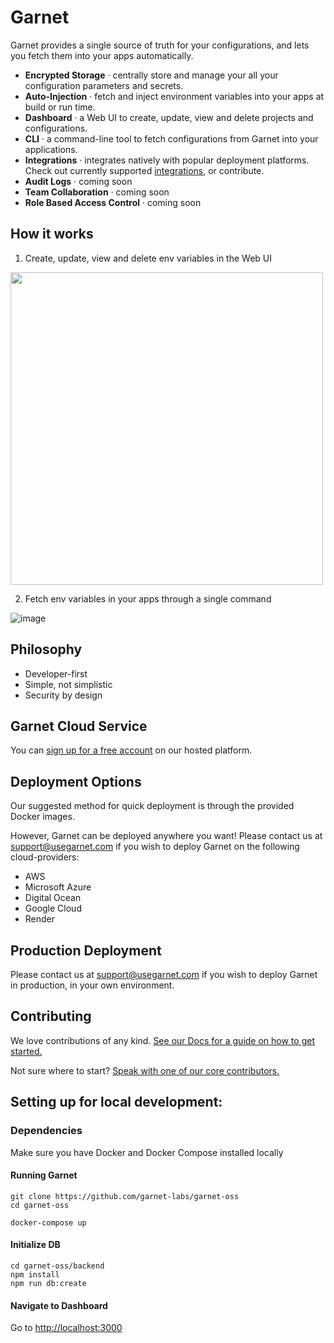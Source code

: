 # Garnet

Garnet provides a single source of truth for your configurations, and lets you fetch them into your apps automatically. 

- **Encrypted Storage** · centrally store and manage your all your configuration parameters and secrets.
- **Auto-Injection** · fetch and inject environment variables into your apps at build or run time.
- **Dashboard** · a Web UI to create, update, view and delete projects and configurations.
- **CLI** · a command-line tool to fetch configurations from Garnet into your applications.
- **Integrations** · integrates natively with popular deployment platforms. Check out currently supported [integrations](https://docs.usegarnet.com/), or contribute.  
- **Audit Logs** · coming soon 
- **Team Collaboration** · coming soon 
- **Role Based Access Control** · coming soon 


## How it works  
  
 1. Create, update, view and delete env variables in the Web UI

<img src="https://user-images.githubusercontent.com/3413596/119445967-a3737c80-bcfb-11eb-99f4-3659fc1c82db.png" height="500">

 2. Fetch env variables in your apps through a single command

![image](https://cdn.usegarnet.com/assets/img/garnet/cli-flow-new-port-1-trimmed-optimized.gif)    
    

## Philosophy

- Developer-first
- Simple, not simplistic
- Security by design 


## Garnet Cloud Service

You can [sign up for a free account](https://app.usegarnet.com/auth/signin) on our hosted platform.


## Deployment Options

Our suggested method for quick deployment is through the provided Docker images.

However, Garnet can be deployed anywhere you want! Please contact us at support@usegarnet.com if you wish to deploy Garnet on the following cloud-providers:

* AWS
* Microsoft Azure
* Digital Ocean
* Google Cloud
* Render

## Production Deployment

Please contact us at support@usegarnet.com if you wish to deploy Garnet in production, in your own environment.

## Contributing

We love contributions of any kind. [See our Docs for a guide on how to get started.](https://github.com/garnet-labs/garnet-oss/blob/main/CONTRIBUTING.md)

Not sure where to start? [Speak with one of our core contributors.](mailto:dev@usegarnet.com)

## Setting up for local development:

### Dependencies

Make sure you have Docker and Docker Compose installed locally

#### Running Garnet

`git clone https://github.com/garnet-labs/garnet-oss`  
`cd garnet-oss` 

`docker-compose up` 

#### Initialize DB 

`cd garnet-oss/backend`   
`npm install`  
`npm run db:create` 

#### Navigate to Dashboard 

Go to [http://localhost:3000](http://localhost:3000)

